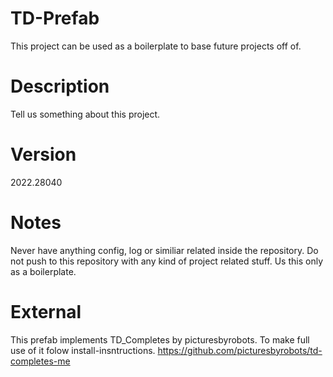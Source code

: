 # TD-Prefab
This project can be used as a boilerplate to base future projects off of.

# Description
Tell us something about this project.

# Version
2022.28040

# Notes
Never have anything config, log or similiar related inside the repository.
Do not push to this repository with any kind of project related stuff.
Us this only as a boilerplate.
# External
This prefab implements TD_Completes by picturesbyrobots.
To make full use of it folow install-insntructions.
https://github.com/picturesbyrobots/td-completes-me
